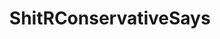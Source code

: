 ---
title: ShitRConservativeSays
crosslinks:
- Conservative
- The_Donald
- ConservativeMeta
- conservatives
- metacanada
- conservative
- askaconservative
- ShitPoliticsSays
- politics
- AskTrumpSupporters
- RightwingLGBT
- AskReddit
- ConservativesOnly
- REEEEEEEEEE
- conspiracy
- KotakuInAction
- PoliticalHumor
- Patriots
- AskThe_Donald
- Anarchy101
---